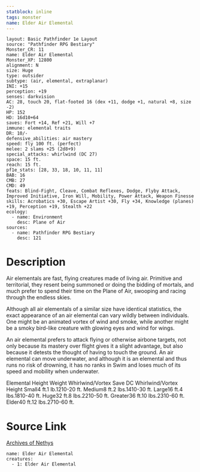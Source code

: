 ```yaml
---
statblock: inline
tags: monster
name: Elder Air Elemental
---
```

```statblock
layout: Basic Pathfinder 1e Layout
source: "Pathfinder RPG Bestiary"
Monster_CR: 11
name: Elder Air Elemental
Monster_XP: 12800
alignment: N
size: Huge
type: outsider
subtype: (air, elemental, extraplanar)
INI: +15
perception: +19
senses: darkvision
AC: 28, touch 20, flat-footed 16 (dex +11, dodge +1, natural +8, size -2)
HP: 152
HD: 16d10+64
saves: Fort +14, Ref +21, Will +7
immune: elemental traits
DR: 10/-
defensive_abilities: air mastery
speed: fly 100 ft. (perfect)
melee: 2 slams +25 (2d8+9)
special_attacks: whirlwind (DC 27)
space: 15 ft.
reach: 15 ft.
pf1e_stats: [28, 33, 18, 10, 11, 11]
BAB: 16
CMB: 27
CMD: 49
feats: Blind-Fight, Cleave, Combat Reflexes, Dodge, Flyby Attack, Improved Initiative, Iron Will, Mobility, Power Attack, Weapon Finesse
skills: Acrobatics +30, Escape Artist +30, Fly +34, Knowledge (planes) +19, Perception +19, Stealth +22
ecology:
  - name: Environment
    desc: Plane of Air
sources:
  - name: Pathfinder RPG Bestiary
    desc: 121
```
# Description
Air elementals are fast, flying creatures made of living air. Primitive and territorial, they resent being summoned or doing the bidding of mortals, and much prefer to spend their time on the Plane of Air, swooping and racing through the endless skies.

Although all air elementals of a similar size have identical statistics, the exact appearance of an air elemental can vary wildly between individuals. One might be an animated vortex of wind and smoke, while another might be a smoky bird-like creature with glowing eyes and wind for wings.

An air elemental prefers to attack flying or otherwise airbone targets, not only because its mastery over flight gives it a slight advantage, but also because it detests the thought of having to touch the ground. An air elemental can move underwater, and although it is an elemental and thus runs no risk of drowning, it has no ranks in Swim and loses much of its speed and mobility when underwater.

Elemental Height Weight Whirlwind/Vortex Save DC Whirlwind/Vortex Height Small4 ft.1 lb.1210-20 ft. Medium8 ft.2 lbs.1410-30 ft. Large16 ft.4 lbs.1810-40 ft. Huge32 ft.8 lbs.2210-50 ft. Greater36 ft.10 lbs.2310-60 ft. Elder40 ft.12 lbs.2710-60 ft.
# Source Link
[Archives of Nethys](https://aonprd.com/MonsterDisplay.aspx?ItemName=Elder%20Air%20Elemental)
```encounter-table
name: Elder Air Elemental
creatures:
  - 1: Elder Air Elemental
```
